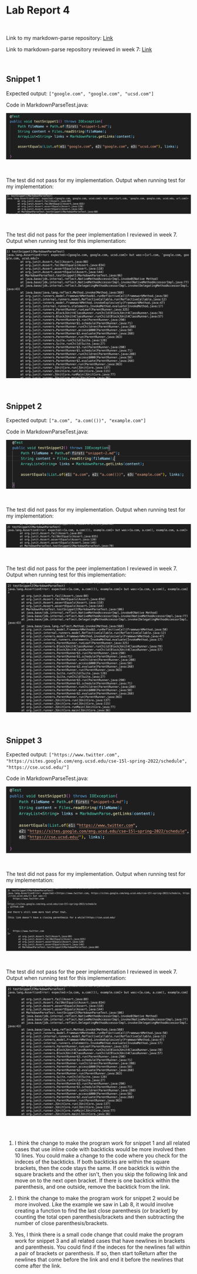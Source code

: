 # Lab Report 4
<br />

Link to my markdown-parse repository: [Link](https://github.com/JZ567/markdown-parser-2)

Link to markdown-parse repository reviewed in week 7: [Link](https://github.com/YoavGutmanUCSD/markdown-parser-2)

<br />

## Snippet 1

Expected output: `["google.com", "google.com", "ucsd.com"]`

Code in MarkdownParseTest.java: 

![screenshot](Screenshot4thRprt1.png)

<br />

The test did not pass for my implementation. Output when running test for my implementation:

![screenshot](Screenshot4thRprt4.png)

<br />

The test did not pass for the peer implementation I reviewed in week 7. Output when running test for this implementation:

![screenshot](Screenshot4thRprt7.png)

<br />

## Snippet 2

Expected output: `["a.com", "a.com(())", "example.com"]`

Code in MarkdownParseTest.java: 

![screenshot](Screenshot4thRprt2.png)

<br />

The test did not pass for my implementation. Output when running test for my implementation:

![screenshot](Screenshot4thRprt5.png)

<br />

The test did not pass for the peer implementation I reviewed in week 7. Output when running test for this implementation:

![screenshot](Screenshot4thRprt8.png)

<br />

## Snippet 3

Expected output: `["https://www.twitter.com", "https://sites.google.com/eng.ucsd.edu/cse-15l-spring-2022/schedule", "https://cse.ucsd.edu/"]`

Code in MarkdownParseTest.java: 

![screenshot](Screenshot4thRprt3.png)

<br />

The test did not pass for my implementation. Output when running test for my implementation:

![screenshot](Screenshot4thRprt6.png)

<br />

The test did not pass for the peer implementation I reviewed in week 7. Output when running test for this implementation:

![screenshot](Screenshot4thRprt8.png)

<br />
<br />

1. I think the change to make the program work for snippet 1 and all related cases that use inline code with backticks would be more involved then 10 lines. You could make a change to the code where you check for the indeces of the backticks. If both backticks are within the square brackets, then the code stays the same. If one backtick is within the square brackets and the other isn't, then you skip the following link and move on to the next open bracket. If there is one backtick within the parenthesis, and one outside, remove the backtick from the link. 

2. I think the change to make the program work for snippet 2 would be more involved. Like the example we saw in Lab 8, it would involve creating a function to find the last close parenthesis (or bracket) by counting the total open parenthesis/brackets and then subtracting the number of close parenthesis/brackets.

3. Yes, I think there is a small code change that could make the program work for snippet 3 and all related cases that have newlines in brackets and parenthesis. You could find if the indeces for the newlines fall within a pair of brackets or parenthesis. If so, then start toReturn after the newlines that come before the link and end it before the newlines that come after the link.
